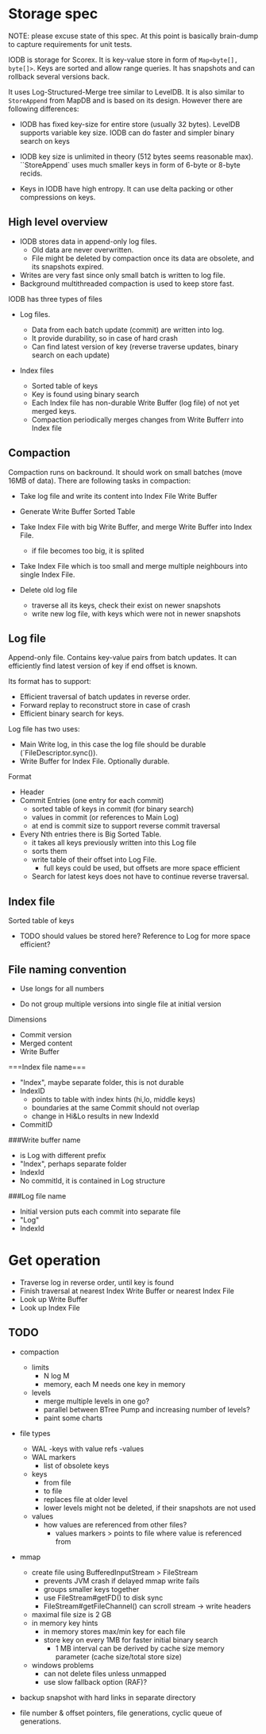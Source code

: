 Storage spec
======================

NOTE: please excuse state of this spec. At this point is basically brain-dump to capture requirements for unit tests.

IODB is storage for Scorex. It is key-value store in form of `Map<byte[], byte[]>`.
Keys are sorted and allow range queries. It has snapshots and can rollback several
versions back.

It uses Log-Structured-Merge tree similar to LevelDB. It is also similar to `StoreAppend` from
MapDB and is based on its design. However there are following differences:

- IODB has fixed key-size for entire store (usually 32 bytes). LevelDB supports variable key size. IODB can do faster and simpler binary search on keys

- IODB key size is unlimited in theory (512 bytes seems reasonable max). ``StoreAppend` uses much smaller keys in form of 6-byte or 8-byte recids.

- Keys in IODB have high entropy. It can use delta packing or other compressions on keys.

High level overview
----------------------

- IODB stores data in append-only log files.
    - Old data are never overwritten.
    - File might be deleted by compaction once its data are obsolete, and its snapshots expired.
- Writes are very fast since only small batch is written to log file.
- Background multithreaded compaction is used to keep store fast.

IODB has three types of files

- Log files.
    - Data from each batch update (commit) are written into log.
    - It provide durability, so in case of hard crash
    - Can find latest version of key (reverse traverse updates, binary search on each update)

- Index files
    - Sorted table of keys
    - Key is found using binary search
    - Each Index file has non-durable Write Buffer (log file) of not yet merged keys.
    - Compaction periodically merges changes from Write Bufferr into Index file

Compaction
----------------

Compaction runs on backround. It should work on small batches (move 16MB of data). There are following tasks in compaction:

- Take log file and write its content into Index File Write Buffer

- Generate Write Buffer Sorted Table

- Take Index File with big Write Buffer, and merge Write Buffer into Index File.
    - if file becomes too big, it is splited

- Take Index File which is too small and merge multiple neighbours into single Index File.

- Delete old log file
    - traverse all its keys, check their exist on newer snapshots
    - write new log file, with keys which were not in newer snapshots

Log file
--------------
Append-only file. Contains key-value pairs from batch updates. It can efficiently find latest version of key if end offset is known.

Its format has to support:

- Efficient traversal of batch updates in reverse order.
- Forward replay to reconstruct store in case of crash
- Efficient binary search for keys.

Log file has two uses:
- Main Write log, in this case the log file should be durable (`FileDescriptor.sync()).
- Write Buffer for Index File. Optionally durable.

Format
- Header
- Commit Entries (one entry for each commit)
    - sorted table of keys in commit (for binary search)
    - values in commit (or references to Main Log)
    - at end is commit size to support reverse commit traversal
- Every Nth entries there is Big Sorted Table.
    - it takes all keys previously written into this Log file
    - sorts them
    - write table of their offset into Log File.
        - full keys could be used, but offsets are more space efficient
    - Search for latest keys does not have to continue reverse traversal.

Index file
---------------

Sorted table of keys

- TODO should values be stored here? Reference to Log for more space efficient?


File naming convention
---------------------------
- Use longs for all numbers

- Do not group multiple versions into single file at initial version

Dimensions
- Commit version
- Merged content
- Write Buffer

===Index file name===
- "Index", maybe separate folder, this is not durable
- IndexID
    - points to table with index hints (hi,lo, middle keys)
    - boundaries at the same Commit should not overlap
    - change in Hi&Lo results in new IndexId
- CommitID

###Write buffer name

- is Log with different prefix
- "Index", perhaps separate folder
- IndexId
- No commitId, it is contained in Log structure


###Log file name
- Initial version puts each commit into separate file
- "Log"
- IndexId

Get operation
====================

- Traverse log in reverse order, until key is found
- Finish traversal at nearest Index Write Buffer or nearest Index File
- Look up Write Buffer
- Look up Index File

TODO
---------


- compaction
    - limits
        - N log M
        - memory, each M needs one key in memory
    - levels
        - merge multiple levels in one go?
        - parallel between BTree Pump and increasing number of levels?
        - paint some charts

- file types
    - WAL
        -keys with value refs
        -values
    - WAL markers
        - list of obsolete keys
    - keys
        - from file
        - to file
        - replaces file at older level
        - lower levels might not be deleted, if their snapshots are not used
    - values
        - how values are referenced from other files?
            - values markers > points to file where value is referenced from

- mmap
    - create file using BufferedInputStream > FileStream
        - prevents JVM crash if delayed mmap write fails
        - groups smaller keys together
        - use FileStream#getFD() to disk sync
        - FileStream#getFileChannel() can scroll stream -> write headers
    - maximal file size is 2 GB
    - in memory key hints
        - in memory stores max/min key for each file
        - store key on every 1MB for faster initial binary search
            - 1 MB interval can be derived by cache size memory parameter (cache size/total store size)
    - windows problems
        - can not delete files unless unmapped
        - use slow fallback option (RAF)?


 - backup snapshot with hard links in separate directory

 - file number & offset pointers, file generations, cyclic queue of generations.